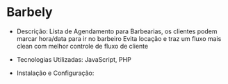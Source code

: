 # Barbely

- Descrição:
  Lista de Agendamento para Barbearias, os clientes podem marcar hora/data para ir no barbeiro Evita locação e traz um fluxo mais clean com melhor controle de fluxo de cliente

- Tecnologias Utilizadas:
  JavaScript, PHP

- Instalação e Configuração:
